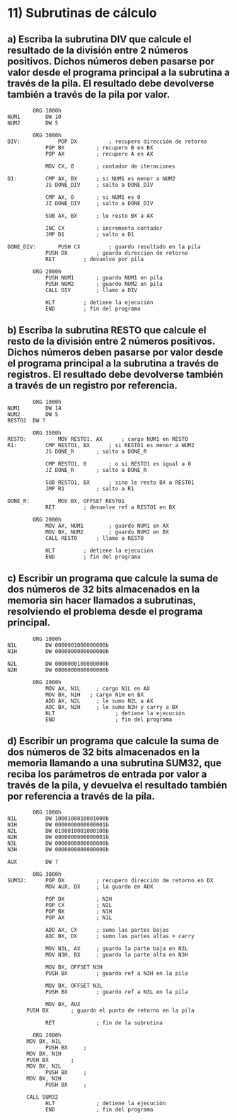 # 11) Subrutinas de cálculo
 
## a)  Escriba la subrutina DIV que calcule el resultado de la división entre 2 números positivos. Dichos números deben pasarse por valor desde el programa principal a la subrutina a través de la pila. El resultado debe devolverse también a través de la pila por valor. 
```assembly
		ORG 1000h
NUM1		DW 10
NUM2		DW 5

		ORG 3000h
DIV: 			POP DX			; recupero dirección de retorno
			POP BX			; recupero B en BX
			POP AX			; recupero A en AX

			MOV CX, 0		; contador de iteraciones

D1:			CMP AX, BX		; si NUM1 es menor a NUM2
			JS DONE_DIV		; salto a DONE_DIV

			CMP AX, 0		; si NUM1 es 0
			JZ DONE_DIV		; salto a DONE_DIV

			SUB AX, BX		; le resto BX a AX

			INC CX			; incremento contador
			JMP D1			; salto a D1

DONE_DIV:		PUSH CX			; guardo resultado en la pila
			PUSH DX			; guardo dirección de retorno
			RET			; devuelve por pila

		ORG 2000h
			PUSH NUM1		; guardo NUM1 en pila
			PUSH NUM2		; guardo NUM2 en pila
			CALL DIV		; llamo a DIV

			HLT			; detiene la ejecución
			END			; fin del programa
```

## b) Escriba la subrutina RESTO que calcule el resto de la división entre 2 números positivos. Dichos números deben pasarse por valor desde el programa principal a la subrutina a través de registros.  El resultado debe devolverse también a través de un registro por referencia. 

```assembly
		ORG 1000h
NUM1		DW 14
NUM2		DW 5
RESTO1	DW ?

		ORG 3500h
RESTO: 			MOV RESTO1, AX		; cargo NUM1 en RESTO
R1:			CMP RESTO1, BX		; si RESTO1 es menor a NUM2
			JS DONE_R		; salto a DONE_R

			CMP RESTO1, 0		; o si RESTO1 es igual a 0
			JZ DONE_R		; salto a DONE_R

			SUB RESTO1, BX		; sino le resto BX a RESTO1
			JMP R1			; salto a R1

DONE_R:			MOV BX, OFFSET RESTO1
			RET			; devuelve ref a RESTO1 en BX

		ORG 2000h
			MOV AX, NUM1		; guardo NUM1 en AX
			MOV BX, NUM2		; guardo NUM2 en BX
			CALL RESTO		; llamo a RESTO

			HLT			; detiene la ejecución
			END			; fin del programa
```

## c) Escribir un programa que calcule la suma de dos números de 32 bits almacenados en la memoria sin hacer llamados a subrutinas, resolviendo el problema desde el programa principal. 
```assembly
		ORG 1000h
N1L			DW 0000001000000000b
N1H			DW 0000000000000000b

N2L			DW 0000000100000000b
N2H			DW 0000000000000000b

		ORG 2000h
			MOV AX, N1L		; cargo N1L en AX
      		MOV BX, N1H   ; cargo N1H en BX
			ADD AX, N2L		; le sumo N2L a AX
			ADC BX, N2H		; le sumo N2H y carry a BX
			HLT					  ; detiene la ejecución
			END					  ; fin del programa
```

## d) Escribir un programa que calcule la suma de dos números de 32 bits almacenados en la memoria  llamando a una subrutina SUM32, que reciba los parámetros de entrada por valor a través de la pila, y devuelva el resultado también por referencia a través de la pila.

```assembly
		ORG 1000h
N1L			DW 1000100010001000b
N1H			DW 0000000000000001b
N2L			DW 0100010001000100b
N2H			DW 0000000000000001b
N3L			DW 0000000000000000b
N3H			DW 0000000000000000b

AUX			DW ?

		ORG 3000h
SUM32:		POP DX			; recupero dirección de retorno en DX
			MOV AUX, DX		; la guardo en AUX

			POP DX			; N2H
			POP CX			; N2L
			POP BX			; N1H
			POP AX			; N1L

			ADD AX, CX		; sumo las partes bajas
			ADC BX, DX		; sumo las partes altas + carry

			MOV N3L, AX		; guardo la parte baja en N3L
			MOV N3H, BX		; guardo la parte alta en N3H

			MOV BX, OFFSET N3H
			PUSH BX			; guardo ref a N3H en la pila

			MOV BX, OFFSET N3L
			PUSH BX			; guardo ref a N3L en la pila

			MOV BX, AUX
      PUSH BX		; guardo el punto de retorno en la pila
			
			RET				; fin de la subrutina

		ORG 2000h
      MOV BX, N1L
			PUSH BX		;
      MOV BX, N1H
      PUSH BX   	; 
      MOV BX, N2L
			PUSH BX		; 
      MOV BX, N2H
			PUSH BX		; 

      CALL SUM32
			HLT				; detiene la ejecución
			END				; fin del programa
```